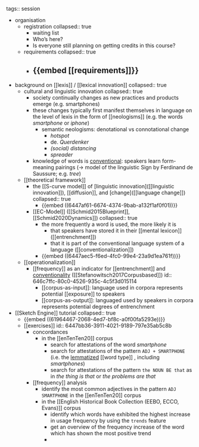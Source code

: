 tags:: session

- organisation
	- registration
	  collapsed:: true
		- waiting list
		- Who’s here?
		- Is everyone still planning on getting credits in this course?
	- requirements
	  collapsed:: true
		- {{embed [[requirements]]}}
			-
- background on [[lexis]] / [[lexical innovation]]
  collapsed:: true
	- cultural and linguistic innovation
	  collapsed:: true
		- society continually changes as new practices and products emerge (e.g. smartphones)
		- these changes typically first manifest themselves in language on the level of lexis in the form of [[neologisms]] (e.g. the words *smartphone* or *iphone*)
			- semantic neologisms: denotational vs connotational change
				- *hotspot*
				- de. *Querdenker*
				- *(social) distancing*
				- *spreader*
		- knowledge of words is [conventional]([[conventionalization]]): speakers learn form-meaning pairings (→ model of the linguistic Sign by Ferdinand de Saussure; e.g. *tree*)
	- [[theoretical framework]]
		- the [[S-curve model]] of [linguistic innovation]([[linguistic innovation]]), [[diffusion]], and [change]([[language change]])
		  collapsed:: true
			- {{embed ((6447af61-6674-4374-9bab-a132f1af0f01))}}
		- [[EC-Model]] ([[Schmid2015Blueprint]], [[Schmid2020Dynamics]])
		  collapsed:: true
			- the more frequently a word is used, the more likely it is
				- that speakers have stored it in their [[mental lexicon]] ([[entrenchment]])
				- that it is part of the conventional language system of a language ([[conventionalization]])
			- {{embed ((6447aec5-f6ed-4fc0-99e4-23a9d1ea761f))}}
	- [[operationalization]]
		- [[frequency]] as an indicator for [[entrenchment]] and [conventionality]([[conventionalization]]) ([[Stefanowitsch2017Corpusbased]])
		  id:: 646c7ffc-80c0-4526-935c-4c5f3d015114
			- [[corpus-as-input]]: language used in corpora represents potential [[exposure]] to speakers
			- [[corpus-as-output]]: languaged used by speakers in corpora represents potential degrees of entrenchment
- [[Sketch Engine]] tutorial
  collapsed:: true
	- {{embed ((61964467-2068-4ed7-bf8c-a0f00fa5293e))}}
	- [[exercises]]
	  id:: 6447bb36-3911-4021-9189-797e35ab5c8b
		- concordances
			- in the [[enTenTen20]] corpus
				- search for attestations of the word *smartphone*
				- search for attestations of the pattern `ADJ + SMARTPHONE` (i.e. the [lemmatized]([[lemmatization]]) [[word type]] , including *smartphones*)
				- search for attestations of the pattern `the NOUN BE that` as in *the thing is that* or *the problems are that*
		- [[frequency]] analysis
			- identify the most common adjectives in the pattern `ADJ SMARTPHONE` in the [[enTenTen20]] corpus
			- in the [[English Historical Book Collection (EEBO, ECCO, Evans)]] corpus
				- identify which words have exhibited the highest increase in usage frequency by using the `trends` feature
				- get an overview of the frequency increase of the word which has shown the most positive trend
				-
